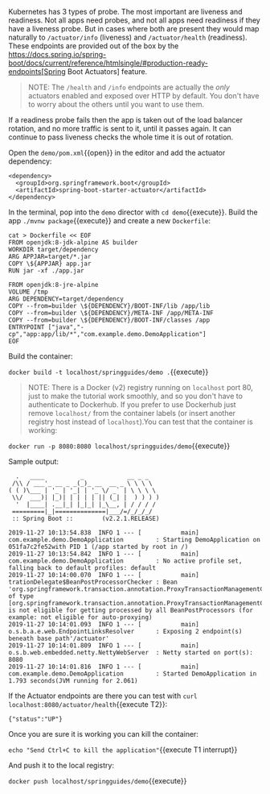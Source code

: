 
Kubernetes has 3 types of probe. The most important are liveness and readiness. Not all apps need probes, and not all apps need readiness if they have a liveness probe. But in cases where both are present they would map naturally to `/actuator/info` (liveness) and `/actuator/health` (readiness). These endpoints are provided out of the box by the https://docs.spring.io/spring-boot/docs/current/reference/htmlsingle/#production-ready-endpoints[Spring Boot Actuators] feature.

> NOTE: The `/health` and `/info` endpoints are actually the *only* actuators enabled and exposed over HTTP by default. You don't have to worry about the others until you want to use them.

If a readiness probe fails then the app is taken out of the load balancer rotation, and no more traffic is sent to it, until it passes again. It can continue to pass liveness checks the whole time it is out of rotation.

Open the `demo/pom.xml`{{open}} in the editor and add the actuator dependency:

<pre><code class="copy">&lt;dependency>
  &lt;groupId>org.springframework.boot&lt;/groupId>
  &lt;artifactId>spring-boot-starter-actuator&lt;/artifactId>
&lt;/dependency>
</code></pre>

In the terminal, pop into the `demo` director with `cd demo`{{execute}}. Build the app `./mvnw package`{{execute}} and create a new `Dockerfile`:

<pre><code class="execute">cat > Dockerfile << EOF
FROM openjdk:8-jdk-alpine AS builder
WORKDIR target/dependency
ARG APPJAR=target/*.jar
COPY \${APPJAR} app.jar
RUN jar -xf ./app.jar

FROM openjdk:8-jre-alpine
VOLUME /tmp
ARG DEPENDENCY=target/dependency
COPY --from=builder \${DEPENDENCY}/BOOT-INF/lib /app/lib
COPY --from=builder \${DEPENDENCY}/META-INF /app/META-INF
COPY --from=builder \${DEPENDENCY}/BOOT-INF/classes /app
ENTRYPOINT ["java","-cp","app:app/lib/*","com.example.demo.DemoApplication"]
EOF
</code></pre>

Build the container:

`docker build -t localhost/springguides/demo .`{{execute}}

> NOTE: There is a Docker (v2) registry running on `localhost`  port 80, just to make the tutorial work smoothly, and so you don't have to authenticate to Dockerhub. If you prefer to use Dockerhub just remove `localhost/` from the container labels (or insert another registry host instead of `localhost`).You can test that the container is working:

`docker run -p 8080:8080 localhost/springguides/demo`{{execute}}

Sample output:

```
  .   ____          _            __ _ _
 /\\ / ___'_ __ _ _(_)_ __  __ _ \ \ \ \
( ( )\___ | '_ | '_| | '_ \/ _` | \ \ \ \
 \\/  ___)| |_)| | | | | || (_| |  ) ) ) )
  '  |____| .__|_| |_|_| |_\__, | / / / /
 =========|_|==============|___/=/_/_/_/
 :: Spring Boot ::        (v2.2.1.RELEASE)

2019-11-27 10:13:54.838  INFO 1 --- [           main] com.example.demo.DemoApplication         : Starting DemoApplication on 051fa7c2fe52with PID 1 (/app started by root in /)
2019-11-27 10:13:54.842  INFO 1 --- [           main] com.example.demo.DemoApplication         : No active profile set, falling back to default profiles: default
2019-11-27 10:14:00.070  INFO 1 --- [           main] trationDelegate$BeanPostProcessorChecker : Bean 'org.springframework.transaction.annotation.ProxyTransactionManagementConfiguration' of type [org.springframework.transaction.annotation.ProxyTransactionManagementConfiguration] is not eligible for getting processed by all BeanPostProcessors (for example: not eligible for auto-proxying)
2019-11-27 10:14:01.093  INFO 1 --- [           main] o.s.b.a.e.web.EndpointLinksResolver      : Exposing 2 endpoint(s) beneath base path'/actuator'
2019-11-27 10:14:01.809  INFO 1 --- [           main] o.s.b.web.embedded.netty.NettyWebServer  : Netty started on port(s): 8080
2019-11-27 10:14:01.816  INFO 1 --- [           main] com.example.demo.DemoApplication         : Started DemoApplication in 1.793 seconds(JVM running for 2.061)
```

If the Actuator endpoints are there you can test with `curl localhost:8080/actuator/health`{{execute T2}}:

```
{"status":"UP"}
```

Once you are sure it is working you can kill the container:

`echo "Send Ctrl+C to kill the application"`{{execute T1 interrupt}}

And push it to the local registry:

`docker push localhost/springguides/demo`{{execute}}
